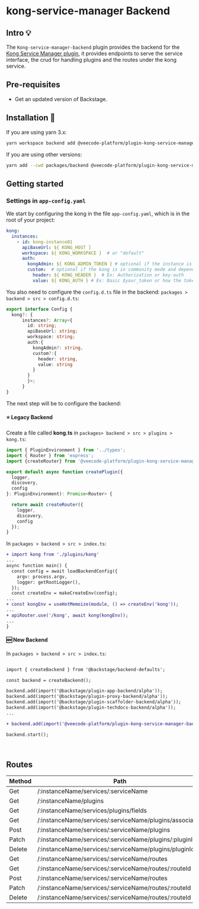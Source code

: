 # kong-service-manager Backend

## Intro 💡

The `Kong-service-manager-backend` plugin provides the backend for the [Kong Service Manager plugin](https://github.com/veecode-platform/platform-backstage-plugins/tree/master/plugins/kong-service-manager),
it provides endpoints to serve the service interface, the crud for handling plugins and the routes under the kong service.

## Pre-requisites

- Get an updated version of Backstage.
  

## Installation 🔧


If you are using yarn 3.x:

```bash
yarn workspace backend add @veecode-platform/plugin-kong-service-manager-backend
```

If you are using other versions:

```bash
yarn add --cwd packages/backend @veecode-platform/plugin-kong-service-manager-backend
```


## Getting started

### Settings in `app-config.yaml`

We start by configuring the kong in the file `app-config.yaml`, which is in the root of your project:

```yaml
kong:
  instances:
    - id: kong-instance01
      apiBaseUrl: ${ KONG_HOST ]
      workspace: ${ KONG_WORKSPACE }  # or "default"
      auth:
        kongAdmin: ${ KONG_ADMIN_TOKEN } # optional if the instance is enterprise
        custom:  # optional if the kong is in community mode and depending on the authentication used
          header: ${ KONG_HEADER }  # Ex: Authorization or key-auth
          value: ${ KONG_AUTH } # Ex: Basic $your_token or how the token is added depending on the approach
   ```

You also need to configure the `config.d.ts` file in the backend:
`packages > backend > src > config.d.ts`:

```ts
export interface Config {
  kong?: {
      instances?: Array<{
        id: string;
        apiBaseUrl: string;
        workspace: string;
        auth:{
          kongAdmin?: string,
          custom?:{
            header: string,
            value: string
          }
        }
        }>;
      }
}
```


The next step will be to configure the backend:

#### ⭐ Legacy Backend

Create a file called **kong.ts** in `packages> backend > src > plugins > kong.ts`:

```ts
import { PluginEnvironment } from '../types';
import { Router } from 'express';
import {createRouter} from '@veecode-platform/plugin-kong-service-manager-backend';

export default async function createPlugin({
  logger,
  discovery,
  config
}: PluginEnvironment): Promise<Router> {

  return await createRouter({
    logger,
    discovery,
    config
  });
}
```
In `packages > backend > src > index.ts`:

```diff
+ import kong from './plugins/kong'
...
async function main() {
  const config = await loadBackendConfig({
    argv: process.argv,
    logger: getRootLogger(),
  });
  const createEnv = makeCreateEnv(config);
...
+ const kongEnv = useHotMemoize(module, () => createEnv('kong'));
...
+ apiRouter.use('/kong', await kong(kongEnv));
...
}
```

#### 🆕 New Backend

In `packages > backend > src > index.ts`:

```diff

import { createBackend } from '@backstage/backend-defaults';

const backend = createBackend();

backend.add(import('@backstage/plugin-app-backend/alpha'));
backend.add(import('@backstage/plugin-proxy-backend/alpha'));
backend.add(import('@backstage/plugin-scaffolder-backend/alpha'));
backend.add(import('@backstage/plugin-techdocs-backend/alpha'));
...

+ backend.add(import('@veecode-platform/plugin-kong-service-manager-backend'));

backend.start();
```

<br>


## Routes

| Method | Path                                        | Endpoint                                               |
|--------|---------------------------------------------|--------------------------------------------------------|
| Get    | /:instanceName/services/:serviceName                      | backendBaseUrl/api/kong/:instance/services/:serviceName                               |
| Get    | /:instanceName/plugins              | backendBaseUrl/api/kong/:instance/plugins  |
| Get    | /:instanceName/services/plugins/fields                    | backendBaseUrl/api/kong/services/plugins/fields        |
| Get    | /:instanceName/services/:serviceName/plugins/associated   | backendBaseUrl/api/kong/:instance/services/:serviceName/plugins/associated |
| Post   | /:instanceName/services/:serviceName/plugins              | backendBaseUrl/api/kong/:instance/services/:serviceName/plugins  |
| Patch  | /:instanceName/services/:serviceName/plugins/:pluginId              | backendBaseUrl/api/kong/:instance/services/:serviceName/plugins  |
| Delete | /:instanceName/services/:serviceName/plugins/pluginId              | backendBaseUrl/api/kong/:instance/services/:serviceName/plugins  |
| Get    | /:instanceName/services/:serviceName/routes               | backendBaseUrl/api/kong/:instance/services/:serviceName/routes   |
| Get    | /:instanceName/services/:serviceName/routes/:routeId      | backendBaseUrl/api/kong/:instance/services/:serviceName/routes/:routeId |
| Post   | /:instanceName/services/:serviceName/routes      | backendBaseUrl/api/kong/:instance/services/:serviceName/routes |  
| Patch  | /:instanceName/services/:serviceName/routes/:routeId      | backendBaseUrl/api/kong/:instance/services/:serviceName/routes/:routeId |
| Delete | /:instanceName/services/:serviceName/routes/:routeId      | backendBaseUrl/api/kong/:instanceservices/:serviceName/routes/:routeId |



